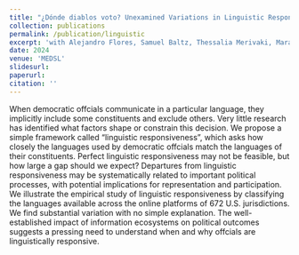 ```yaml
---
title: "¿Dónde diablos voto? Unexamined Variations in Linguistic Responsiveness"
collection: publications
permalink: /publication/linguistic
excerpt: 'with Alejandro Flores, Samuel Baltz, Thessalia Merivaki, Mara Suttmann-Lee, and Charles Stweart III'
date: 2024
venue: 'MEDSL'
slidesurl: 
paperurl: 
citation: ''
---
```


When democratic offcials communicate in a particular language, they implicitly include some constituents and exclude others. Very little research has identified what factors shape or constrain this decision. We propose a simple framework called “linguistic responsiveness”, which asks how closely the languages used by democratic offcials match the languages of their constituents. Perfect linguistic responsiveness may not be feasible, but how large a gap should we expect? Departures from linguistic responsiveness may be systematically related to important political processes, with potential implications for representation and participation. We illustrate the empirical study of linguistic responsiveness by classifying the languages available across the online platforms of 672 U.S. jurisdictions. We find substantial variation with no simple explanation. The well-established impact of information ecosystems on political outcomes suggests a pressing need to understand when and why offcials are linguistically responsive.
